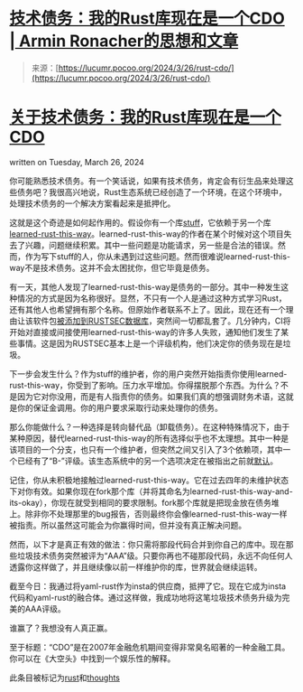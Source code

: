 <!--yml

category: 未分类

date: 2024-05-29 12:41:49

-->

# [技术债务：我的Rust库现在是一个CDO | Armin Ronacher的思想和文章](https://lucumr.pocoo.org/2024/3/26/rust-cdo/)

> 来源：[https://lucumr.pocoo.org/2024/3/26/rust-cdo/](https://lucumr.pocoo.org/2024/3/26/rust-cdo/)

# [关于技术债务：我的Rust库现在是一个CDO](https://lucumr.pocoo.org/2024/3/26/rust-cdo/)

written on Tuesday, March 26, 2024

你可能熟悉技术债务。有一个笑话说，如果有技术债务，肯定会有衍生品来处理这些债务吧？我很高兴地说，Rust生态系统已经创造了一个环境，在这个环境中，处理技术债务的一个解决方案看起来是抵押化。

这就是这个奇迹是如何起作用的。假设你有一个库[stuff](https://github.com/mitsuhiko/insta)，它依赖于另一个库[learned-rust-this-way](https://github.com/chyh1990/yaml-rust)。learned-rust-this-way的作者在某个时候对这个项目失去了兴趣，问题继续积累。其中一些问题是功能请求，另一些是合法的错误。然而，作为写下stuff的人，你从未遇到过这些问题。然而很难说learned-rust-this-way不是技术债务。这并不会太困扰你，但它毕竟是债务。

有一天，其他人发现了learned-rust-this-way是债务的一部分。其中一种发生这种情况的方式是因为名称很好。显然，不只有一个人是通过这种方式学习Rust，还有其他人也希望拥有那个名称。但原始作者联系不上了。因此，现在还有一个理由让该软件包[被添加到RUSTSEC数据库](https://github.com/rustsec/advisory-db/issues/1921)，突然间一切都乱套了。几分钟内，CI将开始对直接或间接使用learned-rust-this-way的许多人失败，通知他们发生了某些事情。这是因为RUSTSEC基本上是一个评级机构，他们决定你的债务现在是垃圾。

下一步会发生什么？作为stuff的维护者，你的用户突然开始指责你使用learned-rust-this-way，你受到了影响。压力水平增加。你得摆脱那个东西。为什么？不是因为它对你没用，而是有人指责你的债务。如果我们真的想强调财务术语，这就是你的保证金调用。你的用户要求采取行动来处理你的债务。

那么你能做什么？一种选择是转向替代品（卸载债务）。在这种特殊情况下，由于某种原因，替代learned-rust-this-way的所有选择似乎也不太理想。其中一种是该项目的一个分支，也只有一个维护者，但突然之间又引入了3个依赖项，其中一个已经有了“B-”评级。该生态系统中的另一个选项决定在被指出之前就[默认](https://github.com/dtolnay/serde-yaml/commit/3ba8462f7d3b603d832e0daeb6cfc7168a673d7a)。

记住，你从未积极地接触过learned-rust-this-way。它在过去四年的未维护状态下对你有效。如果你现在fork那个库（并将其命名为learned-rust-this-way-and-its-okay），你现在就受到相同的要求限制。fork那个库就是把现金放在债务堆上。除非你不处理那里的bug报告，否则最终你会像learned-rust-this-way一样被指责。所以虽然这可能会为你赢得时间，但并没有真正解决问题。

然而，以下才是真正有效的做法：你只需将那段代码合并到你自己的库中。现在那些垃圾技术债务突然被评为“AAA”级。只要你再也不碰那段代码，永远不向任何人透露你这样做了，并且继续像以前一样维护你的库，世界就会继续运转。

截至今日：我通过将yaml-rust作为insta的供应商，抵押了它。现在它成为insta代码和yaml-rust的融合体。通过这样做，我成功地将这笔垃圾技术债务升级为完美的AAA评级。

谁赢了？我想没有人真正赢。

至于标题：“CDO”是在2007年金融危机期间变得非常臭名昭著的一种金融工具。你可以在《大空头》中找到一个娱乐性的解释。

此条目被标记为[rust](/tags/rust/)和[thoughts](/tags/thoughts/)
